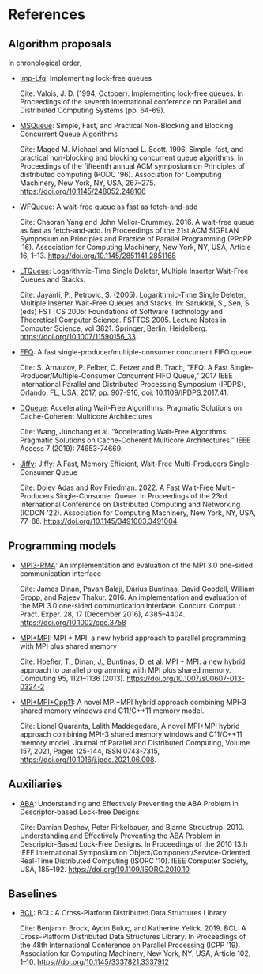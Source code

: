 # References

## Algorithm proposals

In chronological order,

- [Imp-Lfq](./Imp-Lfq/README.md): Implementing lock-free queues

  Cite: Valois, J. D. (1994, October). Implementing lock-free queues. In Proceedings of the seventh international conference on Parallel and Distributed Computing Systems (pp. 64-69).

- [MSQueue](./MSQueue/README.md): Simple, Fast, and Practical Non-Blocking and Blocking Concurrent Queue Algorithms

  Cite: Maged M. Michael and Michael L. Scott. 1996. Simple, fast, and practical non-blocking and blocking concurrent queue algorithms. In Proceedings of the fifteenth annual ACM symposium on Principles of distributed computing (PODC '96). Association for Computing Machinery, New York, NY, USA, 267–275. https://doi.org/10.1145/248052.248106

- [WFQueue](./WFQueue/README.md): A wait-free queue as fast as fetch-and-add

  Cite: Chaoran Yang and John Mellor-Crummey. 2016. A wait-free queue as fast as fetch-and-add. In Proceedings of the 21st ACM SIGPLAN Symposium on Principles and Practice of Parallel Programming (PPoPP '16). Association for Computing Machinery, New York, NY, USA, Article 16, 1–13. https://doi.org/10.1145/2851141.2851168

- [LTQueue](./LTQueue/README.md): Logarithmic-Time Single Deleter, Multiple Inserter Wait-Free Queues and Stacks.

  Cite: Jayanti, P., Petrovic, S. (2005). Logarithmic-Time Single Deleter, Multiple Inserter Wait-Free Queues and Stacks. In: Sarukkai, S., Sen, S. (eds) FSTTCS 2005: Foundations of Software Technology and Theoretical Computer Science. FSTTCS 2005. Lecture Notes in Computer Science, vol 3821. Springer, Berlin, Heidelberg. https://doi.org/10.1007/11590156_33.

- [FFQ](./FFQ/README.md): A fast single-producer/multiple-consumer concurrent FIFO queue.

  Cite: S. Arnautov, P. Felber, C. Fetzer and B. Trach, "FFQ: A Fast Single-Producer/Multiple-Consumer Concurrent FIFO Queue," 2017 IEEE International Parallel and Distributed Processing Symposium (IPDPS), Orlando, FL, USA, 2017, pp. 907-916, doi: 10.1109/IPDPS.2017.41. 

- [DQueue](./DQueue/README.md): Accelerating Wait-Free Algorithms: Pragmatic Solutions on Cache-Coherent Multicore Architectures

  Cite: Wang, Junchang et al. “Accelerating Wait-Free Algorithms: Pragmatic Solutions on Cache-Coherent Multicore Architectures.” IEEE Access 7 (2019): 74653-74669.

- [Jiffy](./Jiffy/README.md): Jiffy: A Fast, Memory Efficient, Wait-Free Multi-Producers Single-Consumer Queue

  Cite: Dolev Adas and Roy Friedman. 2022. A Fast Wait-Free Multi-Producers Single-Consumer Queue. In Proceedings of the 23rd International Conference on Distributed Computing and Networking (ICDCN '22). Association for Computing Machinery, New York, NY, USA, 77–86. https://doi.org/10.1145/3491003.3491004

## Programming models

- [MPI3-RMA](./MPI3-RMA/README.md): An implementation and evaluation of the MPI 3.0 one-sided communication interface

  Cite: James Dinan, Pavan Balaji, Darius Buntinas, David Goodell, William Gropp, and Rajeev Thakur. 2016. An implementation and evaluation of the MPI 3.0 one-sided communication interface. Concurr. Comput. : Pract. Exper. 28, 17 (December 2016), 4385–4404. https://doi.org/10.1002/cpe.3758

- [MPI+MPI](./MPI%2BMPI/README.md): MPI + MPI: a new hybrid approach to parallel programming with MPI plus shared memory

  Cite: Hoefler, T., Dinan, J., Buntinas, D. et al. MPI + MPI: a new hybrid approach to parallel programming with MPI plus shared memory. Computing 95, 1121–1136 (2013). https://doi.org/10.1007/s00607-013-0324-2

- [MPI+MPI+Cpp11](./MPI+MPI+Cpp11/README.md): A novel MPI+MPI hybrid approach combining MPI-3 shared memory windows and C11/C++11 memory model.

  Cite: Lionel Quaranta, Lalith Maddegedara, A novel MPI+MPI hybrid approach combining MPI-3 shared memory windows and C11/C++11 memory model, Journal of Parallel and Distributed Computing, Volume 157, 2021, Pages 125-144, ISSN 0743-7315, https://doi.org/10.1016/j.jpdc.2021.06.008.

## Auxiliaries

- [ABA](./ABA/README.md): Understanding and Effectively Preventing the ABA Problem in Descriptor-based Lock-free Designs

  Cite: Damian Dechev, Peter Pirkelbauer, and Bjarne Stroustrup. 2010. Understanding and Effectively Preventing the ABA Problem in Descriptor-Based Lock-Free Designs. In Proceedings of the 2010 13th IEEE International Symposium on Object/Component/Service-Oriented Real-Time Distributed Computing (ISORC '10). IEEE Computer Society, USA, 185–192. https://doi.org/10.1109/ISORC.2010.10

## Baselines

- [BCL](./BCL/README.md): BCL: A Cross-Platform Distributed Data Structures Library

  Cite: Benjamin Brock, Aydın Buluç, and Katherine Yelick. 2019. BCL: A Cross-Platform Distributed Data Structures Library. In Proceedings of the 48th International Conference on Parallel Processing (ICPP '19). Association for Computing Machinery, New York, NY, USA, Article 102, 1–10. https://doi.org/10.1145/3337821.3337912
